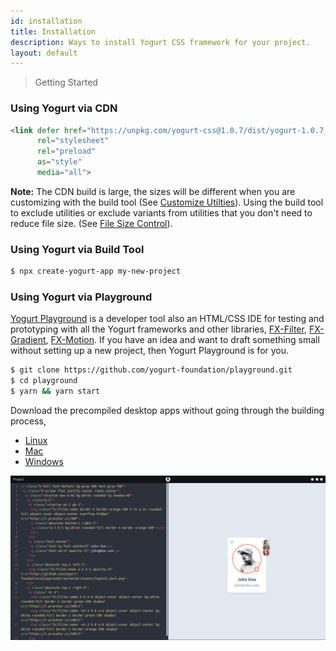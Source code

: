 ```yaml
---
id: installation
title: Installation
description: Ways to install Yogurt CSS framework for your project.
layout: default
---
```


> Getting Started

### Using Yogurt via CDN

```html
<link defer href="https://unpkg.com/yogurt-css@1.0.7/dist/yogurt-1.0.7_solidcore.min.css"
      rel="stylesheet"
      rel="preload"
      as="style"
      media="all">
```

**Note:** The CDN build is large, the sizes will be different when you are customizing with the build tool (See [Customize Utilties](/customize-utilities)). Using the build tool to exclude utilities or exclude variants from utilities that you don't need to reduce file size. (See [File Size Control](/file-size-control)).

### Using Yogurt via Build Tool

```bash
$ npx create-yogurt-app my-new-project
```

### Using Yogurt via Playground

[Yogurt Playground](https://github.com/yogurt-foundation/playground) is a developer tool also an HTML/CSS IDE for testing and prototyping with all the Yogurt frameworks and other libraries, [FX-Filter](https://github.com/yogurt-foundation/fx-filter), [FX-Gradient](https://github.com/yogurt-foundation/fx-gradient), [FX-Motion](https://github.com/yogurt-foundation/fx-motion). If you have an idea and want to draft something small without setting up a new project, then Yogurt Playground is for you.

```bash
$ git clone https://github.com/yogurt-foundation/playground.git
$ cd playground
$ yarn && yarn start
```

Download the precompiled desktop apps without going through the building process,

- [Linux](https://github.com/yogurt-foundation/playground/releases/download/0.1.2-beta/yogurt-playground-0.1.2-linux-x64.tar.gz)
- [Mac](https://github.com/yogurt-foundation/playground/releases/download/0.1.2-beta/yogurt-playground-0.1.2-mac-x64.zip)
- [Windows](https://github.com/yogurt-foundation/playground/releases/download/0.1.2-beta/yogurt-playground-0.1.2-win-x64.tar.gz)

<y class="py-4">
  <img class="w-full h-full rounded-lg"
       src="/images/content/yogurt_playground_screenshot_01.png">
</y>
